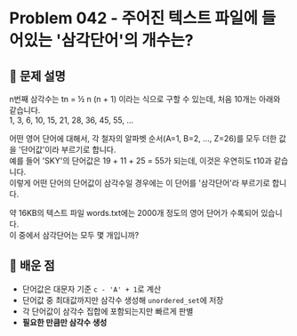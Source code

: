 # Problem 042 - 주어진 텍스트 파일에 들어있는 '삼각단어'의 개수는? 
 
## 📝 문제 설명  
n번째 삼각수는 tn = ½ n (n + 1) 이라는 식으로 구할 수 있는데, 처음 10개는 아래와 같습니다.  
1, 3, 6, 10, 15, 21, 28, 36, 45, 55, ...  
  
어떤 영어 단어에 대해서, 각 철자의 알파벳 순서(A=1, B=2, ..., Z=26)를 모두 더한 값을 '단어값'이라 부르기로 합니다.  
예를 들어 'SKY'의 단어값은 19 + 11 + 25 = 55가 되는데, 이것은 우연히도 t10과 같습니다.  
이렇게 어떤 단어의 단어값이 삼각수일 경우에는 이 단어를 '삼각단어'라 부르기로 합니다.  
  
약 16KB의 텍스트 파일 words.txt에는 2000개 정도의 영어 단어가 수록되어 있습니다.  
이 중에서 삼각단어는 모두 몇 개입니까?

## 🧠 배운 점
- 단어값은 대문자 기준 `c - 'A' + 1`로 계산
- 단어값 중 최대값까지만 삼각수 생성해 `unordered_set`에 저장
- 각 단어값이 삼각수 집합에 포함되는지만 빠르게 판별
- **필요한 만큼만 삼각수 생성**
